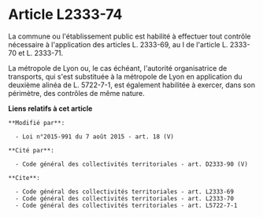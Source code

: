 # Article L2333-74

La commune ou l'établissement public est habilité à effectuer tout contrôle nécessaire à l'application des articles L.
2333-69, au I de l'article L. 2333-70 et L. 2333-71. 

La métropole de Lyon ou, le cas échéant, l'autorité organisatrice de transports, qui s'est substituée à la métropole de Lyon
en application du deuxième alinéa de L. 5722-7-1, est également habilitée à exercer, dans son périmètre, des contrôles de
même nature.

**Liens relatifs à cet article**

	**Modifié par**:

	  - Loi n°2015-991 du 7 août 2015 - art. 18 (V)

	**Cité par**:

	  - Code général des collectivités territoriales - art. D2333-90 (V)

	**Cite**:

	  - Code général des collectivités territoriales - art. L2333-69
	  - Code général des collectivités territoriales - art. L2333-70
	  - Code général des collectivités territoriales - art. L5722-7-1
